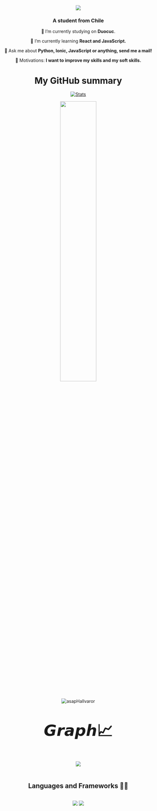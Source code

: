 
<h1 align="center">
    <img src="https://github.com/asapHallvaror/asapHallvaror/assets/128053015/055fc334-05f9-4297-be46-d53d595bfcda"/>
</h1>



<h3 align="center">A student from Chile</h3>

<div align="center">
 
 🔭 I’m currently studying on **Duocuc**.
 
 🧠 I’m currently learning **React and JavaScript.**

💬 Ask me about **Python, Ionic, JavaScript or anything, send me a mail!**

🎯 Motivations: **I want to improve my skills and my soft skills.**

</div>

<div align="center">

# My GitHub summary

[![Stats](https://github-stats-alpha.vercel.app/api/?username=asapHallvaror&cc=fff&tc=DF7431&ic=DF7431 "Stats")](https://github.com/yashu1wwww "Stats")
</br> 
<p align="center">  
<img width="48%" src="https://github-readme-streak-stats.herokuapp.com/?user=asapHallvaror&theme=vue" />
</p>
</br> 
   
<p><img align="center" src="https://github-readme-stats.vercel.app/api/top-langs?username=asapHallvaror&show_icons=true&locale=en&layout=compact" alt="asapHallvaror" /></p>

</div>


<h3 align="center" style='margin: 32px 4px 8px; font-size: 50px;'>
  
𝙂𝙧𝙖𝙥𝙝📈
  
<p align="center">
  <img src="https://github-profile-summary-cards.vercel.app/api/cards/profile-details?username=asapHallvaror&theme=vue"/>
</p>
    







<h2 align="center">Languages and Frameworks 👨‍💻</h2>
<br/>
<div align="center">
    <img src="https://skillicons.dev/icons?i=react,bootstrap,html,css,vscode,github,git" />
    <img src="https://skillicons.dev/icons?i=nodejs,python,javascript,typescript,firebase,java,mysql" /><br>
</div>

